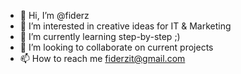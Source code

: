 - 👋 Hi, I’m @fiderz
- 👀 I’m interested in creative ideas for IT & Marketing
- 🌱 I’m currently learning step-by-step ;)
- 💞️ I’m looking to collaborate on current projects
- 📫 How to reach me fiderzit@gmail.com

<!---
fiderz/fiderz is a ✨ special ✨ repository because its `README.md` (this file) appears on your GitHub profile.
You can click the Preview link to take a look at your changes.
--->
